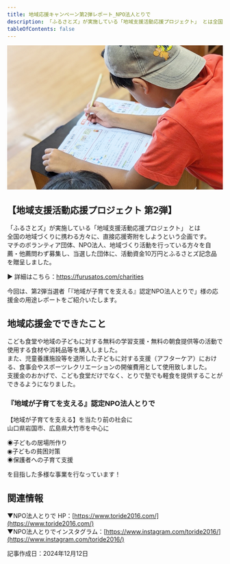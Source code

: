 ```yaml
---
title: 地域応援キャンペーン第2弾レポート_NPO法人とりで
description: 「ふるさとズ」が実施している「地域支援活動応援プロジェクト」 とは全国の地域づくりに携わる方々に、直接応援寄附をしようという企画です。 今回は、第2弾当選者「認定NPO法人とりで」様の応援金の用途レポートをご紹介いたします。
tableOfContents: false
---
```



![](../../../assets/images/info_241212-support-pj02-04_01.jpg)


## 【地域支援活動応援プロジェクト 第2弾】  

「ふるさとズ」が実施している「地域支援活動応援プロジェクト」 とは  
全国の地域づくりに携わる方々に、直接応援寄附をしようという企画です。  
マチのボランティア団体、NPO法人、地域づくり活動を行っている方々を自薦・他薦問わず募集し、当選した団体に、活動資金10万円とふるさとズ記念品を贈呈しました。  

▶️ 詳細はこちら：https://furusatos.com/charities  

今回は、第2弾当選者「『地域が子育てを支える』認定NPO法人とりで」様の応援金の用途レポートをご紹介いたします。  



## 地域応援金でできたこと  

こども食堂や地域の子どもに対する無料の学習支援・無料の朝食提供等の活動で使用する食材や消耗品等を購入しました。  
また、児童養護施設等を退所した子どもに対する支援（アフターケア）における、食事会やスポーツレクリエーションの開催費用として使用致しました。  
支援金のおかげで、こども食堂だけでなく、とりで塾でも軽食を提供することができるようになりました。  




### 『地域が子育てを支える』認定NPO法人とりで  

【地域が子育てを支える】を当たり前の社会に  
山口県岩国市、広島県大竹市を中心に  

◉子どもの居場所作り  
◉子どもの貧困対策  
◉保護者への子育て支援  

を目指した多様な事業を行なっています！  


## 関連情報  

▼NPO法人とりで HP：[https://www.toride2016.com/](https://www.toride2016.com/)  
▼NPO法人とりでインスタグラム：[https://www.instagram.com/toride2016/](https://www.instagram.com/toride2016/)  



記事作成日：2024年12月12日  